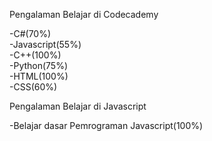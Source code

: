 Pengalaman Belajar di Codecademy<br>

-C#(70%)<br>
-Javascript(55%)<br>
-C++(100%)<br>
-Python(75%)<br>
-HTML(100%)<br>
-CSS(60%)<br>

Pengalaman Belajar di Javascript<br>

-Belajar dasar Pemrograman Javascript(100%)<br>
